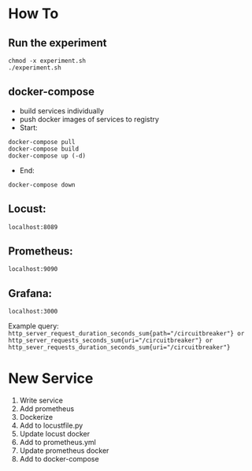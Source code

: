 # How To 

## Run the experiment
```
chmod -x experiment.sh
./experiment.sh
```

## docker-compose
- build services individually
- push docker images of services to registry
- Start: 
```
docker-compose pull
docker-compose build
docker-compose up (-d)
```
- End:
```
docker-compose down
```
## Locust:
```
localhost:8089
```

## Prometheus:
```
localhost:9090
```

## Grafana:
```
localhost:3000
```

Example query: ```http_server_request_duration_seconds_sum{path="/circuitbreaker"} or http_server_requests_seconds_sum{uri="/circuitbreaker"} or http_sever_requests_duration_seconds_sum{uri="/circuitbreaker"}```



# New Service
1. Write service
2. Add prometheus
3. Dockerize
4. Add to locustfile.py
5. Update locust docker
6. Add to prometheus.yml 
7. Update prometheus docker
8. Add to docker-compose